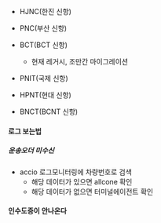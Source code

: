 - HJNC(한진 신항)
- PNC(부산 신항)
- BCT(BCT 신항)
	- 현재 레거시, 조만간 마이그레이션 


- PNIT(국제 신항)
- HPNT(현대 신항)
- BNCT(BCNT 신항)


#### 로그 보는법
##### 운송오더 미수신
- accio 로그모니터링에 차량번호로 검색
	- 해당 데이터가 있으면 allcone 확인
	- 해당 데이터가 없으면 터미널에이전트 확인

#### 인수도증이 안나온다